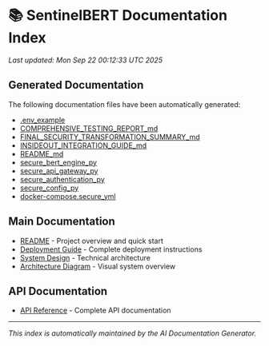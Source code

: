 # 📚 SentinelBERT Documentation Index

*Last updated: Mon Sep 22 00:12:33 UTC 2025*

## Generated Documentation

The following documentation files have been automatically generated:

- [.env_example](docs/generated/.env_example.md)
- [COMPREHENSIVE_TESTING_REPORT_md](docs/generated/COMPREHENSIVE_TESTING_REPORT_md.md)
- [FINAL_SECURITY_TRANSFORMATION_SUMMARY_md](docs/generated/FINAL_SECURITY_TRANSFORMATION_SUMMARY_md.md)
- [INSIDEOUT_INTEGRATION_GUIDE_md](docs/generated/INSIDEOUT_INTEGRATION_GUIDE_md.md)
- [README_md](docs/generated/README_md.md)
- [secure_bert_engine_py](docs/generated/secure_bert_engine_py.md)
- [secure_api_gateway_py](docs/generated/secure_api_gateway_py.md)
- [secure_authentication_py](docs/generated/secure_authentication_py.md)
- [secure_config_py](docs/generated/secure_config_py.md)
- [docker-compose.secure_yml](docs/generated/docker-compose.secure_yml.md)

## Main Documentation

- [README](../README.md) - Project overview and quick start
- [Deployment Guide](../DEPLOYMENT_GUIDE.md) - Complete deployment instructions
- [System Design](../SYSTEM_DESIGN.md) - Technical architecture
- [Architecture Diagram](../ARCHITECTURE_DIAGRAM.md) - Visual system overview

## API Documentation

- [API Reference](api/API_REFERENCE.md) - Complete API documentation

---

*This index is automatically maintained by the AI Documentation Generator.*
